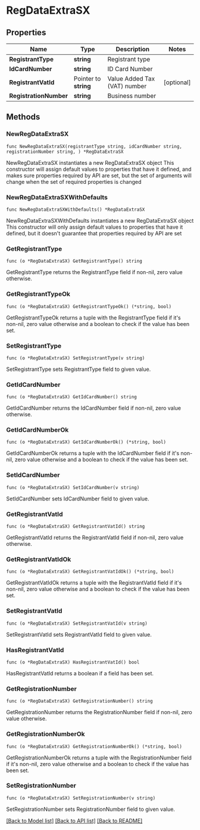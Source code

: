 # RegDataExtraSX

## Properties

Name | Type | Description | Notes
------------ | ------------- | ------------- | -------------
**RegistrantType** | **string** | Registrant type | 
**IdCardNumber** | **string** | ID Card Number | 
**RegistrantVatId** | Pointer to **string** | Value Added Tax (VAT) number | [optional] 
**RegistrationNumber** | **string** | Business number | 

## Methods

### NewRegDataExtraSX

`func NewRegDataExtraSX(registrantType string, idCardNumber string, registrationNumber string, ) *RegDataExtraSX`

NewRegDataExtraSX instantiates a new RegDataExtraSX object
This constructor will assign default values to properties that have it defined,
and makes sure properties required by API are set, but the set of arguments
will change when the set of required properties is changed

### NewRegDataExtraSXWithDefaults

`func NewRegDataExtraSXWithDefaults() *RegDataExtraSX`

NewRegDataExtraSXWithDefaults instantiates a new RegDataExtraSX object
This constructor will only assign default values to properties that have it defined,
but it doesn't guarantee that properties required by API are set

### GetRegistrantType

`func (o *RegDataExtraSX) GetRegistrantType() string`

GetRegistrantType returns the RegistrantType field if non-nil, zero value otherwise.

### GetRegistrantTypeOk

`func (o *RegDataExtraSX) GetRegistrantTypeOk() (*string, bool)`

GetRegistrantTypeOk returns a tuple with the RegistrantType field if it's non-nil, zero value otherwise
and a boolean to check if the value has been set.

### SetRegistrantType

`func (o *RegDataExtraSX) SetRegistrantType(v string)`

SetRegistrantType sets RegistrantType field to given value.


### GetIdCardNumber

`func (o *RegDataExtraSX) GetIdCardNumber() string`

GetIdCardNumber returns the IdCardNumber field if non-nil, zero value otherwise.

### GetIdCardNumberOk

`func (o *RegDataExtraSX) GetIdCardNumberOk() (*string, bool)`

GetIdCardNumberOk returns a tuple with the IdCardNumber field if it's non-nil, zero value otherwise
and a boolean to check if the value has been set.

### SetIdCardNumber

`func (o *RegDataExtraSX) SetIdCardNumber(v string)`

SetIdCardNumber sets IdCardNumber field to given value.


### GetRegistrantVatId

`func (o *RegDataExtraSX) GetRegistrantVatId() string`

GetRegistrantVatId returns the RegistrantVatId field if non-nil, zero value otherwise.

### GetRegistrantVatIdOk

`func (o *RegDataExtraSX) GetRegistrantVatIdOk() (*string, bool)`

GetRegistrantVatIdOk returns a tuple with the RegistrantVatId field if it's non-nil, zero value otherwise
and a boolean to check if the value has been set.

### SetRegistrantVatId

`func (o *RegDataExtraSX) SetRegistrantVatId(v string)`

SetRegistrantVatId sets RegistrantVatId field to given value.

### HasRegistrantVatId

`func (o *RegDataExtraSX) HasRegistrantVatId() bool`

HasRegistrantVatId returns a boolean if a field has been set.

### GetRegistrationNumber

`func (o *RegDataExtraSX) GetRegistrationNumber() string`

GetRegistrationNumber returns the RegistrationNumber field if non-nil, zero value otherwise.

### GetRegistrationNumberOk

`func (o *RegDataExtraSX) GetRegistrationNumberOk() (*string, bool)`

GetRegistrationNumberOk returns a tuple with the RegistrationNumber field if it's non-nil, zero value otherwise
and a boolean to check if the value has been set.

### SetRegistrationNumber

`func (o *RegDataExtraSX) SetRegistrationNumber(v string)`

SetRegistrationNumber sets RegistrationNumber field to given value.



[[Back to Model list]](../README.md#documentation-for-models) [[Back to API list]](../README.md#documentation-for-api-endpoints) [[Back to README]](../README.md)


